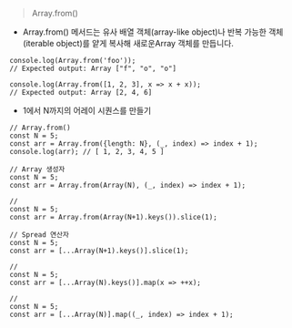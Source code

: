> Array.from()

- Array.from() 메서드는 유사 배열 객체(array-like object)나 반복 가능한 객체(iterable object)를 얕게 복사해 새로운Array 객체를 만듭니다.

```
console.log(Array.from('foo'));
// Expected output: Array ["f", "o", "o"]

console.log(Array.from([1, 2, 3], x => x + x));
// Expected output: Array [2, 4, 6]
```

- 1에서 N까지의 어레이 시퀀스를 만들기

```
// Array.from()
const N = 5;
const arr = Array.from({length: N}, (_, index) => index + 1);
console.log(arr); // [ 1, 2, 3, 4, 5 ]

// Array 생성자
const N = 5;
const arr = Array.from(Array(N), (_, index) => index + 1);

//
const N = 5;
const arr = Array.from(Array(N+1).keys()).slice(1);

// Spread 연산자
const N = 5;
const arr = [...Array(N+1).keys()].slice(1);

//
const N = 5;
const arr = [...Array(N).keys()].map(x => ++x);

//
const N = 5;
const arr = [...Array(N)].map((_, index) => index + 1);
```
